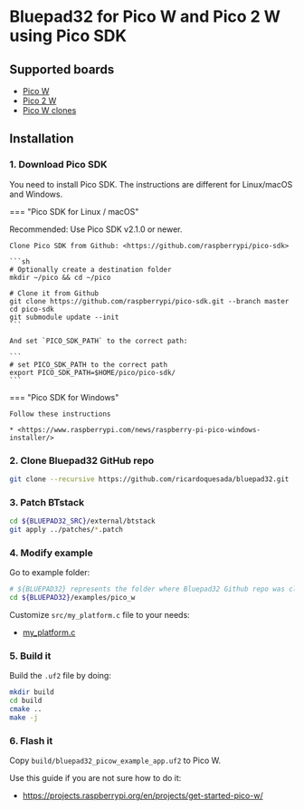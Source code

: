 # Bluepad32 for Pico W and Pico 2 W using Pico SDK

## Supported boards

- [Pico W][pico_w_board]
- [Pico 2 W][pico_2w_board]
- [Pico W clones][pico_w_clones]

[pico_w_board]: https://www.raspberrypi.com/documentation/microcontrollers/pico-series.html#picow-technical-specification
[pico_2w_board]: https://www.raspberrypi.com/documentation/microcontrollers/pico-series.html#pico2w-technical-specification
[pico_w_clones]: https://www.aliexpress.us/item/3256805949408500.html

## Installation

### 1. Download Pico SDK

You need to install Pico SDK. The instructions are different for Linux/macOS and Windows.

=== "Pico SDK for Linux / macOS"

Recommended: Use Pico SDK v2.1.0 or newer.

    Clone Pico SDK from Github: <https://github.com/raspberrypi/pico-sdk>

    ```sh
    # Optionally create a destination folder
    mkdir ~/pico && cd ~/pico

    # Clone it from Github
    git clone https://github.com/raspberrypi/pico-sdk.git --branch master
    cd pico-sdk
    git submodule update --init
    ```

    And set `PICO_SDK_PATH` to the correct path:

    ```
    # set PICO_SDK_PATH to the correct path
    export PICO_SDK_PATH=$HOME/pico/pico-sdk/
    ```

=== "Pico SDK for Windows"

    Follow these instructions

    * <https://www.raspberrypi.com/news/raspberry-pi-pico-windows-installer/>

### 2. Clone Bluepad32 GitHub repo

   ```sh
   git clone --recursive https://github.com/ricardoquesada/bluepad32.git
   ```

### 3. Patch BTstack

   ```sh
   cd ${BLUEPAD32_SRC}/external/btstack
   git apply ../patches/*.patch
   ```

### 4. Modify example

Go to example folder:

   ```sh
   # ${BLUEPAD32} represents the folder where Bluepad32 Github repo was cloned
   cd ${BLUEPAD32}/examples/pico_w
   ```

Customize `src/my_platform.c` file to your needs:

- [my_platform.c](https://github.com/ricardoquesada/bluepad32/blob/main/examples/pico_w/src/my_platform.c)


### 5. Build it

Build the `.uf2` file by doing:

```sh
mkdir build
cd build
cmake ..
make -j
```

### 6. Flash it

Copy `build/bluepad32_picow_example_app.uf2` to Pico W.

Use this guide if you are not sure how to do it:

* <https://projects.raspberrypi.org/en/projects/get-started-pico-w/>
